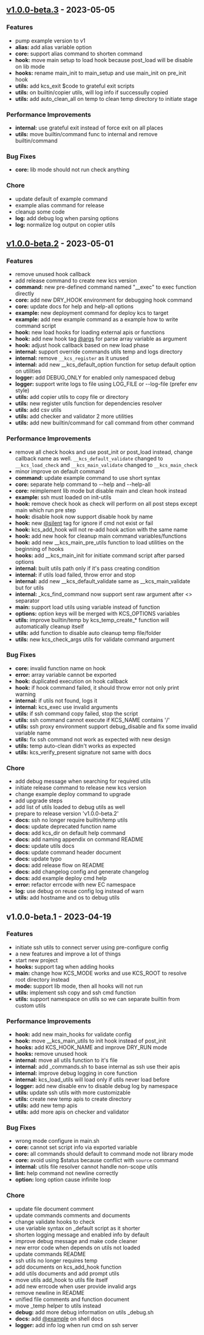 
<a name="v1.0.0-beta.3"></a>
## [v1.0.0-beta.3] - 2023-05-05

### Features
- pump example version to v1
- **alias:** add alias variable option
- **core:** support alias command to shorten command
- **hook:** move main setup to load hook because post_load will be disable on lib mode
- **hooks:** rename main_init to main_setup and use main_init on pre_init hook
- **utils:** add kcs_exit $code to grateful exit scripts
- **utils:** on builtin/copier utils, will log info if successully copied
- **utils:** add auto_clean_all on temp to clean temp directory to initiate stage

### Performance Improvements
- **internal:** use grateful exit instead of force exit on all places
- **utils:** move builtin/command func to internal and remove builtin/command

### Bug Fixes
- **core:** lib mode should not run check anything

### Chore
- update default of example command
- example alias command for release
- cleanup some code
- **log:** add debug log when parsing options
- **log:** normalize log output on copier utils


<a name="v1.0.0-beta.2"></a>
## [v1.0.0-beta.2] - 2023-05-01

### Features
- remove unused hook callback
- add release command to create new kcs version
- **command:** new pre-defined command named "__exec" to exec function directly
- **core:** add new DRY_HOOK environment for debugging hook command
- **core:** update docs for help and help-all options
- **example:** new deployment command for deploy kcs to target
- **example:** add new example command as a example how to write command script
- **hook:** new load hooks for loading external apis or functions
- **hook:** add new hook tag [@args](https://github.com/args) for parse array variable as argument
- **hook:** adjust hook callback based on new load phase
- **internal:** support override commands utils temp and logs directory
- **internal:** remove `__kcs_register` as it unused
- **internal:** add new __kcs_default_option function for setup default option on utilities
- **logger:** add DEBUG_ONLY for enabled only namespaced debug
- **logger:** support write logs to file using LOG_FILE or --log-file (prefer env style)
- **utils:** add copier utils to copy file or directory
- **utils:** new register utils function for dependencies resolver
- **utils:** add csv utils
- **utils:** add checker and validator 2 more utilities
- **utils:** add new builtin/command for call command from other command

### Performance Improvements
- remove all check hooks and use post_init or post_load instead, change callback name as well. `__kcs_default_validate` changed to `__kcs_load_check` and `__kcs_main_validate` changed to `__kcs_main_check`
- minor improve on default command
- **command:** update example command to use short syntax
- **core:** separate help command to --help and --help-all
- **core:** reimplement lib mode but disable main and clean hook instead
- **example:** ssh must loaded on init-utils
- **hook:** remove check hook as check will perform on all post steps except main which run pre step
- **hook:** disable hook now support disable hook by name
- **hook:** new [@silent](https://github.com/silent) tag for ignore if cmd not exist or fail
- **hook:** kcs_add_hook will not re-add hook action with the same name
- **hook:** add new hook for cleanup main command variables/functions
- **hook:** add new __kcs_main_pre_utils function to load utilities on the beginning of hooks
- **hooks:** add __kcs_main_init for initiate command script after parsed options
- **internal:** built utils path only if it's pass creating condition
- **internal:** if utils load failed, throw error and stop
- **internal:** add new __kcs_default_validate same as __kcs_main_validate but for utils
- **internal:** _kcs_find_command now support sent raw argument after <> separator
- **main:** support load utils using variable instead of function
- **options:** option keys will be merged with KCS_OPTIONS variables
- **utils:** improve builtin/temp by kcs_temp_create_* function will automatically cleanup itself
- **utils:** add function to disable auto cleanup temp file/folder
- **utils:** new kcs_check_args utils for validate command argument

### Bug Fixes
- **core:** invalid function name on hook
- **error:** array variable cannot be exported
- **hook:** duplicated execution on hook callback
- **hook:** if hook command failed, it should throw error not only print warning
- **internal:** if utils not found, logs it
- **internal:** kcs_exec use invalid arguments
- **utils:** if ssh command copy failed, stop the script
- **utils:** ssh command cannot execute if KCS_NAME contains '/'
- **utils:** ssh proxy environment support debug_disable and fix some invalid variable name
- **utils:** fix ssh command not work as expected with new design
- **utils:** temp auto-clean didn't works as expected
- **utils:** kcs_verify_present signature not same with docs

### Chore
- add debug message when searching for required utils
- initiate release command to release new kcs version
- change example deploy command to upgrade
- add upgrade steps
- add list of utils loaded to debug utils as well
- prepare to release version 'v1.0.0-beta.2'
- **docs:** ssh no longer require builtin/temp utils
- **docs:** update deprecated function name
- **docs:** add kcs_dir on default help command
- **docs:** add naming appendix on command README
- **docs:** update utils docs
- **docs:** update command header document
- **docs:** update typo
- **docs:** add release flow on README
- **docs:** add changelog config and generate changelog
- **docs:** add example deploy cmd help
- **error:** refactor errcode with new EC namespace
- **log:** use debug on reuse config log instead of warn
- **utils:** add hostname and os to debug utils


<a name="v1.0.0-beta.1"></a>
## v1.0.0-beta.1 - 2023-04-19

### Features
- initiate ssh utils to connect server using pre-configure config
- a new features and improve a lot of things
- start new project
- **hooks:** support tag when adding hooks
- **main:** change how KCS_MODE works and use KCS_ROOT to resolve root directory instead
- **mode:** support lib mode, then all hooks will not run
- **utils:** implement ssh copy and ssh cmd function
- **utils:** support namespace on utils so we can separate builtin from custom utils

### Performance Improvements
- **hook:** add new main_hooks for validate config
- **hook:** move __kcs_main_utils to init hook instead of post_init
- **hooks:** add KCS_HOOK_NAME and improve DRY_RUN mode
- **hooks:** remove unused hook
- **internal:** move all utils function to it's file
- **internal:** add _commands.sh to base internal as ssh use their apis
- **internal:** improve debug logging in core function
- **internal:** kcs_load_utils will load only if utils never load before
- **logger:** add new disable env to disable debug log by namespace
- **utils:** update ssh utils with more customizable
- **utils:** create new temp apis to create directory
- **utils:** add new temp apis
- **utils:** add more apis on checker and validator

### Bug Fixes
- wrong mode configure in main.sh
- **core:** cannot set script info via exported variable
- **core:** all commands should default to command mode not library mode
- **core:** avoid using $status because conflict with `source` command
- **internal:** utils file resolver cannot handle non-scope utils
- **lint:** help command not newline correctly
- **option:** long option cause infinite loop

### Chore
- update file document comment
- update commands comments and documents
- change validate hooks to check
- use variable syntax on _default script as it shorter
- shorten logging message and enabled info by default
- improve debug message and make code cleaner
- new error code when depends on utils not loaded
- update commands README
- ssh utils no longer requires temp
- add documents on kcs_add_hook function
- add utils documents and add prompt utils
- move utils add_hook to utils file itself
- add new errcode when user provide invalid args
- remove newline in README
- unified file comments and function document
- move _temp helper to utils instead
- **debug:** add more debug information on utils _debug.sh
- **docs:** add [@example](https://github.com/example) on shell docs
- **logger:** add info log when run cmd on ssh server


[Unreleased]: https://github.com/kc-workspace/kcs/compare/v1.0.0-beta.3...HEAD
[v1.0.0-beta.3]: https://github.com/kc-workspace/kcs/compare/v1.0.0-beta.2...v1.0.0-beta.3
[v1.0.0-beta.2]: https://github.com/kc-workspace/kcs/compare/v1.0.0-beta.1...v1.0.0-beta.2

